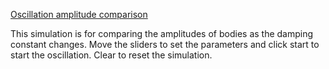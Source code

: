 [Oscillation amplitude comparison](https://jithinks97.github.io/Dynamic-Learning/dampingComparison/)

This simulation is for comparing the amplitudes of bodies as the damping constant changes.
Move the sliders to set the parameters and click start to start the oscillation.
Clear to reset the simulation.
